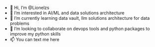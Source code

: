 - 👋 Hi, I’m @Lionelzs
- 👀 I’m interested in AI/ML and data solutions architecture
- 🌱 I’m currently learning data vault, llm solutions architecture for data problems
- 💞️ I’m looking to collaborate on devops tools and python packages to improve my python skills
- 📫 You can text me here

<!---
Lionelzs/Lionelzs is a ✨ special ✨ repository because its `README.md` (this file) appears on your GitHub profile.
You can click the Preview link to take a look at your changes.
--->
